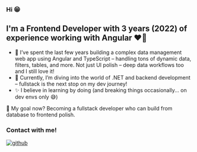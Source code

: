 ### Hi 😁
## I'm a Frontend Developer with 3 years (2022) of experience working with Angular ❤️‍🔥

- 🔧 I’ve spent the last few years building a complex data management web app using Angular and TypeScript – handling tons of dynamic data, filters, tables, and more. Not just UI polish – deep data workflows too and I still love it!
- 🧠 Currently, I’m diving into the world of .NET and backend development – fullstack is the next stop on my dev journey!
- ✨ I believe in learning by doing (and breaking things occasionally... on dev envs only 😅)

💼 My goal now? Becoming a fullstack developer who can build from database to frontend polish.


### Contact with me!
[![github](https://cloud.githubusercontent.com/assets/17016297/18839848/0fc7e74e-83d2-11e6-8c6a-277fc9d6e067.png)][1]

[1]: https://www.linkedin.com/in/joanna-warchoł-b4a912202/
